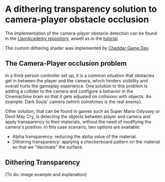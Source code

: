 # A dithering transparency solution to camera-player obstacle occlusion

The implementation of the camera-player obstacle detection can be found in the [LlamAcademy repository](https://github.com/llamacademy/urp-fading-standard-shaders/tree/main/Assets/Scripts), aswell as in the [tutorial](https://www.youtube.com/watch?v=vmLIy62Gsnk&ab_channel=LlamAcademy).

The custom dithering shader was implemented by [Cheddar Game Dev](https://www.youtube.com/watch?v=qk6nrQihcOQ&ab_channel=CheddarGameDev).

## The Camera-Player occlusion problem

In a third-person controller set up, it is a common situation that obstacles get in between the player and the camera, which hinders visibility and overall hurts the gameplay experience. 
One solution to this problem is adding a collider to the camera and configure a behavior in the Cinemachine brain so that it gets adjusted on collisions with objects. An example: Dark Souls' camera (which sometimes is the real enemy).

Other solution, that can be found in games such as Super Mario Odyssey or Devil May Cry, is detecting the objects between player and camera and apply transparency to their materials, without the need of modifying the camera's position.
In this case scenario, two options are available:
- Alpha transparency: reducing the alpha value of the material.
- Dithering transparency: applying a checkerboard pattern on the material so that we "decimate" the surface.

## Dithering Transparency

(To do: image example and explanation)
